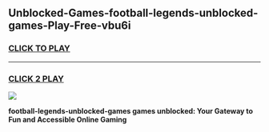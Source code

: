 
## Unblocked-Games-football-legends-unblocked-games-Play-Free-vbu6i
<h3>
<a href="https://premium76.site?title=football-legends-unblocked-games&ref=20A">CLICK TO PLAY</a></h3>
<hr>

<h3>
<a href="https://premium76.site?title=football-legends-unblocked-games&ref=20A">CLICK 2 PLAY</a>
  
</h3>

<a href="https://premium76.site?title=football-legends-unblocked-games&ref=20A"><img src="https://clearcache.store/games.png"></a>


**football-legends-unblocked-games games unblocked: Your Gateway to Fun and Accessible Online Gaming**
